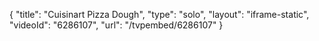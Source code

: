 {
    "title": "Cuisinart Pizza Dough",
    "type": "solo",
    "layout": "iframe-static",
    "videoId": "6286107",
    "url": "\/tvpembed\/6286107"
}